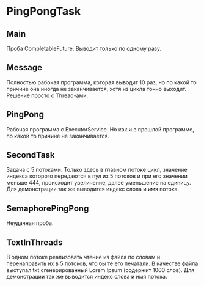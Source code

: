 # PingPongTask

## Main

Проба CompletableFuture. Выводит только по одному разу.

## Message 

Полностью рабочая программа, которая выводит 10 раз, но по какой то причине она иногда не заканчивается, хотя из цикла точно выходит.
Решение просто с Thread-ами.

## PingPong 

Рабочая программа с ExecutorService. Но как и в прошлой программе, по какой то причине не заканчивается.

## SecondTask

Задача с 5 потоками. Только здесь в главном потоке цикл, значение индекса которого передаются в пул из 5 потоков и при его значении меньше 444, происходит увеличение, далее уменьшение на единицу.
Для демонстрации так же выводится индекс слова и имя потока.

## SemaphorePingPong

Неудачная проба.

## TextInThreads

В одном потоке реализовать чтение из файла по словам и перенаправить их в 5 потоков, что бы те его печатали. 
В качестве файла выступал txt сгенерированный Lorem Ipsum (содержит 1000 слов). Для демонстрации так же выводится индекс слова и имя потока.
